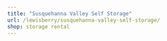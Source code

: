 ```yaml
---
title: "Susquehanna Valley Self Storage"
url: /lewisberry/susquehanna-valley-self-storage/
shop: storage rental
---
```

